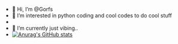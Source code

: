- 👋 Hi, I’m @Gorfs
- 👀 I’m interested in python coding and cool codes to do cool stuff
- 
- 🌱 I’m currently just vibing..
- [![Anurag's GitHub stats](https://github-readme-stats.vercel.app/api?username=Gorfs)](https://github.com/anuraghazra/github-readme-stats)


<!---
Gorfs/Gorfs is a ✨ special ✨ repository because its `README.md` (this file) appears on your GitHub profile.
You can click the Preview link to take a look at your changes.
--->
